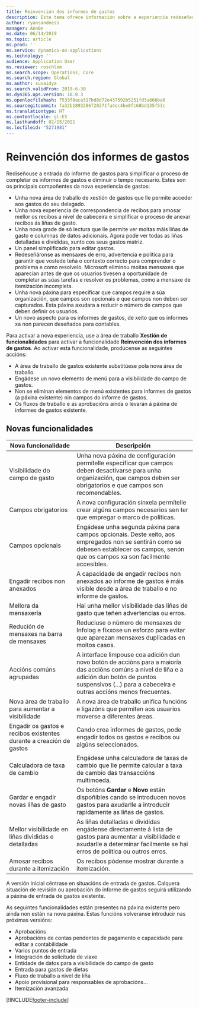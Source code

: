 ```yaml
---
title: Reinvención dos informes de gastos
description: Este tema ofrece información sobre a experiencia redeseñada e reinventada para a entrada do informe de gastos.
author: ryansandness
manager: AnnBe
ms.date: 06/14/2019
ms.topic: article
ms.prod: ''
ms.service: dynamics-ax-applications
ms.technology: ''
audience: Application User
ms.reviewer: roschlom
ms.search.scope: Operations, Core
ms.search.region: Global
ms.author: suvaidya
ms.search.validFrom: 2019-6-30
ms.dyn365.ops.version: 10.0.3
ms.openlocfilehash: 7533f8aca317bd8d72e437592b5251fd3a866ba6
ms.sourcegitcommit: fa32b1893286f20271fa4ec4be8fc68bd135f53c
ms.translationtype: HT
ms.contentlocale: gl-ES
ms.lasthandoff: 02/15/2021
ms.locfileid: "5271981"
---
```

# <a name="redesigned-expense-reports"></a>Reinvención dos informes de gastos

Rediseñouse a entrada do informe de gastos para simplificar o proceso de completar os informes de gastos e diminuír o tempo necesario. Estes son os principais compoñentes da nova experiencia de gastos:

- Unha nova área de traballo de xestión de gastos que lle permite acceder aos gastos do seu delegado.
- Unha nova experiencia de correspondencia de recibos para amosar mellor os recibos a nivel de cabeceira e simplificar o proceso de anexar recibos ás liñas de gasto.
- Unha nova grade de só lectura que lle permite ver moitas máis liñas de gasto e columnas de datos adicionais. Agora pode ver todas as liñas detalladas e divididas, xunto cos seus gastos matriz.
- Un panel simplificado para editar gastos.
- Redeseñáronse as mensaxes de erro, advertencia e política para garantir que vostede teña o contexto correcto para comprender o problema e como resolvelo. Microsoft eliminou moitas mensaxes que aparecían antes de que os usuarios tivesen a oportunidade de completar as súas tarefas e resolver os problemas, como a mensaxe de itemización incompleta.
- Unha nova páxina para especificar que campos require a súa organización, que campos son opcionais e que campos non deben ser capturados. Esta páxina axudara a reducir o número de campos que deben definir os usuarios.
- Un novo aspecto para os informes de gastos, de xeito que os informes xa non parecen deseñados para contables.

Para activar a nova experiencia, use a área de traballo **Xestión de funcionalidades** para activar a funcionalidade **Reinvención dos informes de gastos**. Ao activar esta funcionalidade, prodúcense as seguintes accións:

- A área de traballo de gastos existente substitúese pola nova área de traballo.
- Engádese un novo elemento de menú para a visibilidade do campo de gastos.
- Non se eliminan elementos de menú existentes para informes de gastos (a páxina existente) nin campos do informe de gastos.
- Os fluxos de traballo e as aprobacións aínda o levarán á páxina de informes de gastos existente.

## <a name="new-features"></a>Novas funcionalidades

| Nova funcionalidade | Descripción |
|---|----|
| Visibilidade do campo de gasto | Unha nova páxina de configuración permítelle especificar que campos deben desactivarse para unha organización, que campos deben ser obrigatorios e que campos son recomendables. |
| Campos obrigatorios | A nova configuración sinxela permítelle crear algúns campos necesarios sen ter que empregar o marco de políticas. |
| Campos opcionais | Engádese unha segunda páxina para campos opcionais. Deste xeito, aos empregados non se sentirán como se debesen establecer os campos, senón que os campos xa son facilmente accesibles. |
| Engadir recibos non anexados | A capacidade de engadir recibos non anexados ao informe de gastos é máis visible desde a área de traballo e no informe de gastos. |
| Mellora da mensaxería | Hai unha mellor visibilidade das liñas de gasto que teñen advertencias ou erros. |
| Redución de mensaxes na barra de mensaxes| Reduciuse o número de mensaxes de Infolog e fíxxose un esforzo para evitar que aparezan mensaxes duplicadas en moitos casos. |
| Accións comúns agrupadas | A interface limpouse coa adición dun novo botón de accións para a maioría das accións comúns a nivel de liña e a adición dun botón de puntos suspensivos (...) para a cabeceira e outras accións menos frecuentes. |
| Nova área de traballo para aumentar a visibilidade | A nova área de traballo unifica funcións e ligazóns que permiten aos usuarios moverse a diferentes áreas. |
| Engadir os gastos e recibos existentes durante a creación de gastos | Cando crea informes de gastos, pode engadir todos os gastos e recibos ou algúns seleccionados. |
| Calculadora de taxa de cambio | Engádese unha calculadora de taxas de cambio que lle permite calcular a taxa de cambio das transaccións multimoeda. |
| Gardar e engadir novas liñas de gasto | Os botóns **Gardar** e **Novo** están dispoñibles cando se introducen novos gastos para axudarlle a introducir rapidamente as liñas de gastos. |
| Mellor visibilidade en liñas divididas e detalladas | As liñas detalladas e divididas engádense directamente á lista de gastos para aumentar a visibilidade e axudarlle a determinar facilmente se hai erros de política ou outros erros. |
| Amosar recibos durante a itemización | Os recibos pódense mostrar durante a itemización. |

A versión inicial céntrase en situacións de entrada de gastos. Calquera situación de revisión ou aprobación do informe de gastos seguirá utilizando a páxina de entrada de gastos existente.

As seguintes funcionalidades están presentes na páxina existente pero aínda non están na nova páxina. Estas funcións volveranse introducir nas próximas versións:

- Aprobacións
- Aprobacións de contas pendentes de pagamento e capacidade para editar a contabilidade
- Varios puntos de entrada
- Integración de solicitude de viaxe
- Entidade de datos para a visibilidade do campo de gasto
- Entrada para gastos de dietas
- Fluxo de traballo a nivel de liña
- Apoio provisional para responsables de aprobacións…
- Itemización avanzada


[!INCLUDE[footer-include](../includes/footer-banner.md)]